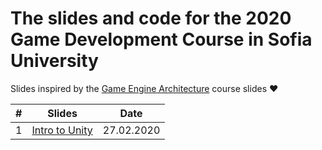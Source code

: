# The slides and code for the 2020 Game Development Course in Sofia University

Slides inspired by the [Game Engine Architecture](https://nikoladimitroff.github.io/Game-Engine-Architecture/) course slides ❤️

| # | Slides                                                                                                           | Date       |
|---| ---------------------------------------------------------------------------------------------------------------- |:----------:|
| 1 | [Intro to Unity](https://ivan-vankov.github.io/Intro%20to%20Unity.html) | 27.02.2020 |
